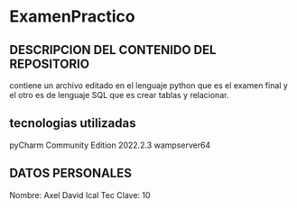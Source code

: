 # ExamenPractico
## DESCRIPCION DEL CONTENIDO DEL REPOSITORIO
contiene un archivo editado en el lenguaje python que es el examen final
 y el otro es de lenguaje SQL que es crear tablas y relacionar.
## tecnologias utilizadas
pyCharm Community Edition 2022.2.3
wampserver64
## DATOS PERSONALES
Nombre: Axel David Ical Tec
Clave: 10